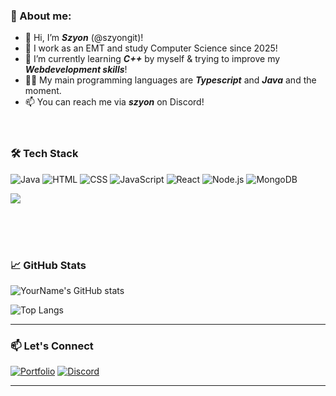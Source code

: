 ### 👋 About me:

- 👋 Hi, I’m ***Szyon*** (@szyongit)!
- 👀 I work as an EMT and study Computer Science since 2025!
- 🌱 I’m currently learning ***C++*** by myself & trying to improve my ***Webdevelopment skills***!
- 👩‍💻 My main programming languages are ***Typescript*** and ***Java*** and the moment.
- 📫 You can reach me via ***szyon*** on Discord!<br/><br/><br/>

### 🛠️ Tech Stack

![Java](https://img.shields.io/badge/-React-black?style=flat-square&logo=java)
![HTML](https://img.shields.io/badge/-JavaScript-black?style=flat-square&logo=html)
![CSS](https://img.shields.io/badge/-JavaScript-black?style=flat-square&logo=css)
![JavaScript](https://img.shields.io/badge/-JavaScript-black?style=flat-square&logo=javascript)
![React](https://img.shields.io/badge/-React-black?style=flat-square&logo=react)
![Node.js](https://img.shields.io/badge/-Node.js-black?style=flat-square&logo=node.js)
![MongoDB](https://img.shields.io/badge/-MongoDB-black?style=flat-square&logo=mongodb)

<img src="https://github-readme-stats.vercel.app/api/top-langs/?username=szyongit&layout=compact&theme=tokyonight" />

<br/><br/><br/>

### 📈 GitHub Stats

![YourName's GitHub stats](https://github-readme-stats.vercel.app/api?username=szyongit&show_icons=true&theme=radical)

![Top Langs](https://github-readme-stats.vercel.app/api/top-langs/?username=szyongit&layout=compact&theme=radical)

---

### 📫 Let's Connect
[![Portfolio](https://img.shields.io/badge/Portfolio-Visit%20Now-blue?style=for-the-badge&logo=chrome&logoColor=white)](https://szyon.at) 
[![Discord](https://img.shields.io/badge/Discord-%237289DA.svg?style=for-the-badge&logo=discord&logoColor=white)](https://discordapp.com/users/637347742766858250)

---

<!---![GitHub Stats](https://github-readme-streak-stats.herokuapp.com/?user=your-github-username&theme=tokyonight)--->


<!---
szyongit/szyongit is a ✨ special ✨ repository because its `README.md` (this file) appears on your GitHub profile.
You can click the Preview link to take a look at your changes.
--->

<!---
but I am looking forward to ***other languages***!
--->
